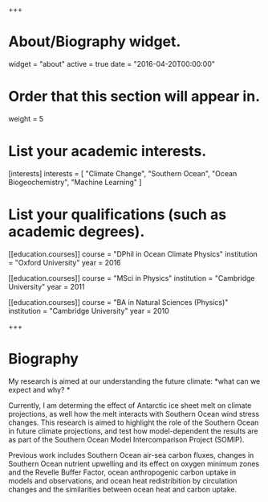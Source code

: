 +++
# About/Biography widget.
widget = "about"
active = true
date = "2016-04-20T00:00:00"

# Order that this section will appear in.
weight = 5

# List your academic interests.
[interests]
  interests = [
    "Climate Change",
    "Southern Ocean",
    "Ocean Biogeochemistry",
    "Machine Learning"
  ]

# List your qualifications (such as academic degrees).
[[education.courses]]
  course = "DPhil in Ocean Climate Physics"
  institution = "Oxford University"
  year = 2016

[[education.courses]]
  course = "MSci in Physics"
  institution = "Cambridge University"
  year = 2011

[[education.courses]]
  course = "BA in Natural Sciences (Physics)"
  institution = "Cambridge University"
  year = 2010
 
+++

# Biography
My research is aimed at our understanding the future climate: *what can we expect and why? *

Currently, I am determing the effect of Antarctic ice sheet melt on climate projections, as well how the melt interacts with Southern Ocean wind stress changes. This research is aimed to highlight the role of the Southern Ocean in future climate projections, and test how model-dependent the results are as part of the Southern Ocean Model Intercomparison Project (SOMIP).

Previous work includes Southern Ocean air-sea carbon fluxes, changes in Southern Ocean nutrient upwelling and its effect on oxygen minimum zones and the Revelle Buffer Factor, ocean anthropogenic carbon uptake in models and observations, and ocean heat redistribition by circulation changes and the similarities between ocean heat and carbon uptake.



